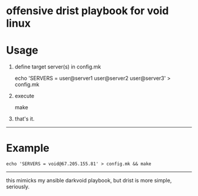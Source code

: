 # offensive drist playbook for void linux
# Usage

1. define target server(s) in config.mk
	
	echo 'SERVERS = user@server1 user@server2 user@server3' > config.mk

2. execute
	
	make

3. that's it.

---

# Example

	echo 'SERVERS = void@67.205.155.81' > config.mk && make

---
this mimicks my ansible darkvoid playbook, but drist is more simple, seriously.  
